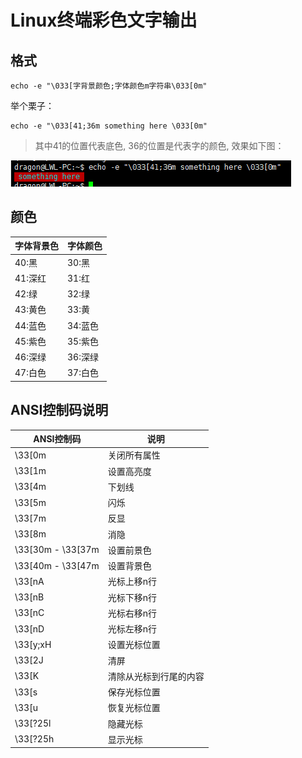 # Linux终端彩色文字输出

## 格式

```shell
echo -e "\033[字背景颜色;字体颜色m字符串\033[0m"
```

举个栗子：
```shell
echo -e "\033[41;36m something here \033[0m"
```
> 其中41的位置代表底色, 36的位置是代表字的颜色, 效果如下图：

 ![](https://raw.githubusercontent.com/vinloong/imgchr/main/notes/img/202201191055532.png)


## 颜色
| 字体背景色 | 字体颜色 |
| -------- | ----- |
| 40:黑   | 30:黑 |
| 41:深红 | 31:红 |
| 42:绿   | 32:绿 |
| 43:黄色 | 33:黄 |
| 44:蓝色 | 34:蓝色 |
| 45:紫色 | 35:紫色 |
| 46:深绿 | 36:深绿 |
| 47:白色 | 37:白色 |

## ANSI控制码说明

| ANSI控制码 | 说明 |
| --------- | --- |
| \33[0m | 关闭所有属性 |
| \33[1m | 设置高亮度 |
| \33[4m | 下划线 |
| \33[5m | 闪烁 |
| \33[7m | 反显 |
| \33[8m | 消隐 |
| \33[30m - \33[37m | 设置前景色 |
| \33[40m - \33[47m | 设置背景色 |
| \33[nA | 光标上移n行 |
| \33[nB | 光标下移n行 |
| \33[nC | 光标右移n行 |
| \33[nD | 光标左移n行 |
| \33[y;xH | 设置光标位置 |
| \33[2J | 清屏 |
| \33[K | 清除从光标到行尾的内容 |
| \33[s | 保存光标位置 |
| \33[u | 恢复光标位置 |
| \33[?25l | 隐藏光标 |
| \33[?25h | 显示光标 |
